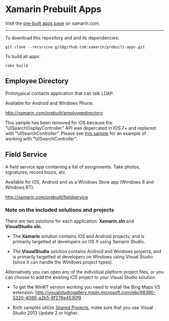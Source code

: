 # Xamarin Prebuilt Apps

Visit the [pre-built apps page](http://xamarin.com/prebuilt/) on xamarin.com.

---------------

To download this repository and and its dependencies:

```shell
git clone --recursive git@github.com:xamarin/prebuilt-apps.git
```

To build all apps:

```shell
rake build
```

## Employee Directory

Prototypical contacts application that can talk LDAP.

Available for Android and Windows Phone.

http://xamarin.com/prebuilt/employeedirectory

This sample has been removed for iOS because the "UISearchDisplayController" API was depercated in IOS 7+ and replaced with "UISearchController".
Please see [this sample](https://github.com/xamarin/ios-samples/tree/061e5fd5a05c0f2d26ae27ef156b1d92c0deba5f/ios8/TableSearch) for an example of working with "UISearchController".

## Field Service

A field service app containing a list of assignments.  Take photos, signatures, record hours, etc.

Available for iOS, Android and as a Windows Store app (Windows 8 and Windows RT).

http://xamarin.com/prebuilt/fieldservice


### Note on the included solutions and projects

There are two solutions for each application: **Xamarin.sln** and **VisualStudio.sln**.

* The **Xamarin** solution contains iOS and Android projects, and is primarily targetted at developers on OS X using Xamarin Studio. 

* The **VisualStudio** solution contains Android and Windows projects, and is primarily targetted at developers on Windows using Visual Studio (since it can handle the Windows project types).

Alternatively you can open any of the individual platform project files, or you can choose to add the existing iOS project to your Visual Studio solution.

* To get the WinRT version working you need to install the Bing Maps VS extension: http://visualstudiogallery.msdn.microsoft.com/ebc98390-5320-4088-a2b5-8f276e4530f9

* Both samples utilize [Shared Projects](http://developer.xamarin.com/guides/cross-platform/application_fundamentals/shared_projects/), make sure that you use Visual Studio 2013 Update 2 or higher.
